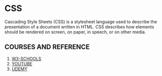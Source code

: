 # CSS
Cascading Style Sheets (CSS) is a stylesheet language used to describe the presentation of a document written in HTML. CSS describes how elements should be rendered on screen, on paper, in speech, or on other media.

## COURSES AND REFERENCE
1. [W3-SCHOOLS](https://www.w3schools.com/css/)
2. [YOUTUBE](https://www.youtube.com/watch?v=1Rs2ND1ryYc)
3. [UDEMY](https://www.udemy.com/course/the-complete-web-development-bootcamp/)
